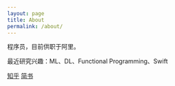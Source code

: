 ```yaml
---
layout: page
title: About
permalink: /about/
---
```


程序员，目前供职于阿里。

最近研究兴趣：ML、DL、Functional Programming、Swift

[知乎](https://www.zhihu.com/people/aaaron7/)
[简书](https://www.jianshu.com/u/9efd08855d3a)

